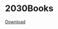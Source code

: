 # 2030Books

[Download](https://github.com/LeonardoBoldrin/2030Books/raw/refs/heads/main/2030Books.apk)
